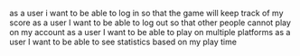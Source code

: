 as a user i want to be able to log in so that the game will keep track of my score
as a user I want to be able to log out so that other people cannot play on my account
as a user I want to be able to play on multiple platforms
as a user I want to be able to see statistics based on my play time
